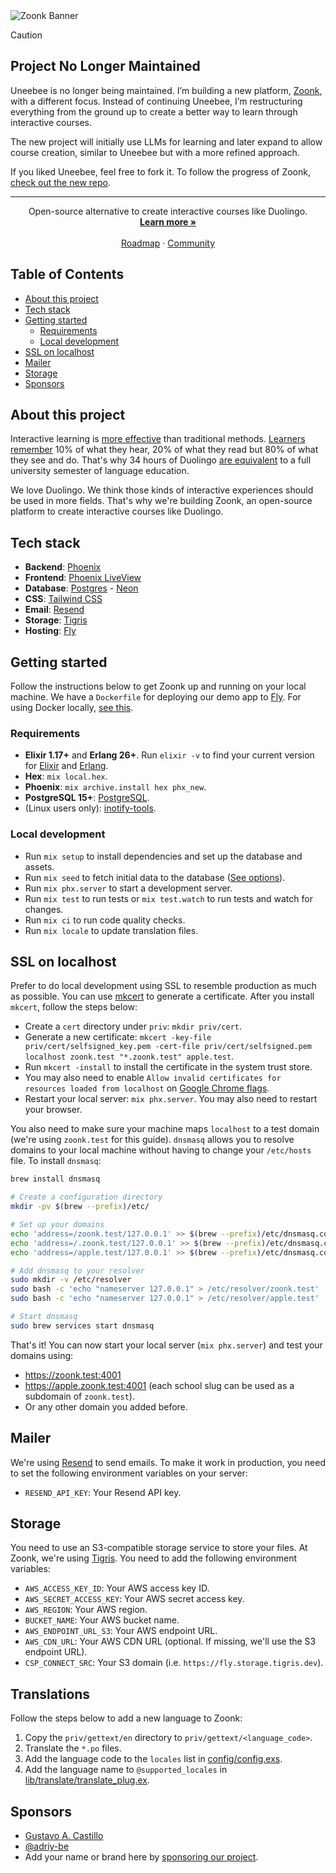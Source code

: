 <picture>
  <source media="(prefers-color-scheme: dark)" srcset="https://github.com/zoonk/.github/assets/4393133/3a24c5e9-dc8e-4491-9aeb-95dd6f7283c8">
  <source media="(prefers-color-scheme: light)" srcset="https://github.com/zoonk/.github/assets/4393133/ddbb2208-feac-4a58-adac-f769cff4dc7f">
  <img alt="Zoonk Banner" src="https://github.com/zoonk/.github/assets/4393133/ddbb2208-feac-4a58-adac-f769cff4dc7f">
</picture>

> [!CAUTION]
> ## Project No Longer Maintained
>
> Uneebee is no longer being maintained. I’m building a new platform, [Zoonk](https://github.com/zoonk/zoonk), with a different focus. Instead of continuing Uneebee, I’m restructuring everything from the ground up to create a better way to learn through interactive courses.
>
> The new project will initially use LLMs for learning and later expand to allow course creation, similar to Uneebee but with a more refined approach.
>
> If you liked Uneebee, feel free to fork it. To follow the progress of Zoonk, [check out the new repo](https://github.com/zoonk/zoonk).
>

---

<p align="center">
  Open-source alternative to create interactive courses like Duolingo.
  <br />
  <a href="https://zoonk.org"><strong>Learn more »</strong></a>
  <br />
  <br />
  <a href="https://github.com/zoonk/.github/blob/main/roadmap.md">Roadmap</a>
  ·
  <a href="https://github.com/orgs/zoonk/discussions">Community</a>
</p>

## Table of Contents

- [About this project](#about-this-project)
- [Tech stack](#tech-stack)
- [Getting started](#getting-started)
  - [Requirements](#requirements)
  - [Local development](#local-development)
- [SSL on localhost](#ssl-on-localhost)
- [Mailer](#mailer)
- [Storage](#storage)
- [Sponsors](#sponsors)

## About this project

Interactive learning is [more effective](https://www.sciencedaily.com/releases/2021/09/210930140710.htm) than traditional methods. [Learners remember](https://www.linkedin.com/pulse/how-does-interactive-learning-boost-outcomes/) 10% of what they hear, 20% of what they read but 80% of what they see and do. That's why 34 hours of Duolingo [are equivalent](https://support.duolingo.com/hc/en-us/articles/115000035183-Are-there-official-studies-about-Duolingo-) to a full university semester of language education.

We love Duolingo. We think those kinds of interactive experiences should be used in more fields. That's why we're building Zoonk, an open-source platform to create interactive courses like Duolingo.

## Tech stack

- **Backend**: [Phoenix](https://www.phoenixframework.org/)
- **Frontend**: [Phoenix LiveView](https://hexdocs.pm/phoenix_live_view)
- **Database**: [Postgres](https://www.postgresql.org) - [Neon](https://neon.tech/)
- **CSS**: [Tailwind CSS](https://tailwindcss.com/)
- **Email**: [Resend](https://resend.com/)
- **Storage**: [Tigris](https://tigrisdata.com/)
- **Hosting**: [Fly](https://fly.io/)

## Getting started

Follow the instructions below to get Zoonk up and running on your local machine. We have a `Dockerfile` for deploying our demo app to [Fly](https://fly.io/). For using Docker locally, [see this](./local/README.md).

### Requirements

- **Elixir 1.17+** and **Erlang 26+**. Run `elixir -v` to find your current version for [Elixir](https://elixir-lang.org/install.html) and [Erlang](https://elixir-lang.org/install.html#installing-erlang).
- **Hex**: `mix local.hex`.
- **Phoenix**: `mix archive.install hex phx_new`.
- **PostgreSQL 15+**: [PostgreSQL](https://www.postgresql.org/).
- (Linux users only): [inotify-tools](https://github.com/inotify-tools/inotify-tools/wiki).

### Local development

- Run `mix setup` to install dependencies and set up the database and assets.
- Run `mix seed` to fetch initial data to the database ([See options](./priv/repo/seed/README.md)).
- Run `mix phx.server` to start a development server.
- Run `mix test` to run tests or `mix test.watch` to run tests and watch for changes.
- Run `mix ci` to run code quality checks.
- Run `mix locale` to update translation files.

## SSL on localhost

Prefer to do local development using SSL to resemble production as much as possible. You can use [mkcert](https://github.com/FiloSottile/mkcert) to generate a certificate. After you install `mkcert`, follow the steps below:

- Create a `cert` directory under `priv`: `mkdir priv/cert`.
- Generate a new certificate: `mkcert -key-file priv/cert/selfsigned_key.pem -cert-file priv/cert/selfsigned.pem localhost zoonk.test "*.zoonk.test" apple.test`.
- Run `mkcert -install` to install the certificate in the system trust store.
- You may also need to enable `Allow invalid certificates for resources loaded from localhost` on [Google Chrome flags](chrome://flags/#allow-insecure-localhost).
- Restart your local server: `mix phx.server`. You may also need to restart your browser.

You also need to make sure your machine maps `localhost` to a test domain (we're using `zoonk.test` for this guide). `dnsmasq` allows you to resolve domains to your local machine without having to change your `/etc/hosts` file. To install `dnsmasq`:

```sh
brew install dnsmasq

# Create a configuration directory
mkdir -pv $(brew --prefix)/etc/

# Set up your domains
echo 'address=/zoonk.test/127.0.0.1' >> $(brew --prefix)/etc/dnsmasq.conf
echo 'address=/.zoonk.test/127.0.0.1' >> $(brew --prefix)/etc/dnsmasq.conf
echo 'address=/apple.test/127.0.0.1' >> $(brew --prefix)/etc/dnsmasq.conf

# Add dnsmasq to your resolver
sudo mkdir -v /etc/resolver
sudo bash -c 'echo "nameserver 127.0.0.1" > /etc/resolver/zoonk.test'
sudo bash -c 'echo "nameserver 127.0.0.1" > /etc/resolver/apple.test'

# Start dnsmasq
sudo brew services start dnsmasq
```

That's it! You can now start your local server (`mix phx.server`) and test your domains using:

- https://zoonk.test:4001
- https://apple.zoonk.test:4001 (each school slug can be used as a subdomain of `zoonk.test`).
- Or any other domain you added before.

## Mailer

We're using [Resend](https://resend.com) to send emails. To make it work in production, you need to set the following environment variables on your server:

- `RESEND_API_KEY`: Your Resend API key.

## Storage

You need to use an S3-compatible storage service to store your files. At Zoonk, we're using [Tigris](https://tigrisdata.com/). You need to add the following environment variables:

- `AWS_ACCESS_KEY_ID`: Your AWS access key ID.
- `AWS_SECRET_ACCESS_KEY`: Your AWS secret access key.
- `AWS_REGION`: Your AWS region.
- `BUCKET_NAME`: Your AWS bucket name.
- `AWS_ENDPOINT_URL_S3`: Your AWS endpoint URL.
- `AWS_CDN_URL`: Your AWS CDN URL (optional. If missing, we'll use the S3 endpoint URL).
- `CSP_CONNECT_SRC`: Your S3 domain (i.e. `https://fly.storage.tigris.dev`).

## Translations

Follow the steps below to add a new language to Zoonk:

1. Copy the `priv/gettext/en` directory to `priv/gettext/<language_code>`.
2. Translate the `*.po` files.
3. Add the language code to the `locales` list in [config/config.exs](config/config.exs).
4. Add the language name to `@supported_locales` in [lib/translate/translate_plug.ex](lib/translate/translate_plug.ex).

## Sponsors

- [Gustavo A. Castillo](https://github.com/guscastilloa)
- [@adriy-be](https://github.com/adriy-be)
- Add your name or brand here by [sponsoring our project](https://github.com/sponsors/wceolin).
